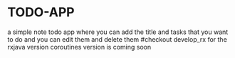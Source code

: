 # TODO-APP
a simple note todo app where you can add the title and tasks that you want to do and you can edit them and delete them
#checkout develop_rx for the rxjava version coroutines version is coming soon
